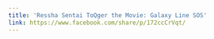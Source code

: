 ```yaml
---
title: 'Ressha Sentai ToQger the Movie: Galaxy Line SOS'
link: https://www.facebook.com/share/p/172ccCrVqt/
---
```

